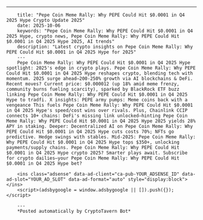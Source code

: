 ---
        title: "Pepe Coin Meme Rally: Why PEPE Could Hit $0.0001 in Q4 2025 Hype Crypto Update 2025"
        date: 2025-10-06
        keywords: "Pepe Coin Meme Rally: Why PEPE Could Hit $0.0001 in Q4 2025 Hype, crypto news, Pepe Coin Meme Rally: Why PEPE Could Hit $0.0001 in Q4 2025 Hype 2025, AI trends"
        description: "Latest crypto insights on Pepe Coin Meme Rally: Why PEPE Could Hit $0.0001 in Q4 2025 Hype for 2025"
        ---
        Pepe Coin Meme Rally: Why PEPE Could Hit $0.0001 in Q4 2025 Hype spotlight: 2025's edge in crypto plays. Pepe Coin Meme Rally: Why PEPE Could Hit $0.0001 in Q4 2025 Hype reshapes crypto, blending tech with momentum. 2025 surge ahead—200-250% growth via AI blockchains & DeFi. Recent moves? Current price: $0.000012 (up 18% amid meme frenzy, community burns fueling scarcity), sparked by BlackRock ETF buzz linking Pepe Coin Meme Rally: Why PEPE Could Hit $0.0001 in Q4 2025 Hype to tradfi. X insights: PEPE army pumps: Meme coins back with a vengeance This fuels Pepe Coin Meme Rally: Why PEPE Could Hit $0.0001 in Q4 2025 Hype's speed/cost wins over rivals. Plus, Chainlink CCIP connects 10+ chains: DeFi's missing link unlocked—hinting Pepe Coin Meme Rally: Why PEPE Could Hit $0.0001 in Q4 2025 Hype 2025 yields 28% APY in staking. Deeper: Decentralized AI on Pepe Coin Meme Rally: Why PEPE Could Hit $0.0001 in Q4 2025 Hype cuts costs 70%; NFTs go predictive. Hedge swings with stables. Mid-2025: Pepe Coin Meme Rally: Why PEPE Could Hit $0.0001 in Q4 2025 Hype tops $350+, unlocking payments/supply chains. Pepe Coin Meme Rally: Why PEPE Could Hit $0.0001 in Q4 2025 Hype crypto 2025? Smarter plays await. Subscribe for crypto dailies—your Pepe Coin Meme Rally: Why PEPE Could Hit $0.0001 in Q4 2025 Hype bet?

        <ins class="adsense" data-ad-client="ca-pub-YOUR_ADSENSE_ID" data-ad-slot="YOUR_AD_SLOT" data-ad-format="auto" style="display:block"></ins>
        <script>(adsbygoogle = window.adsbygoogle || []).push({});</script>

        ---
        *Posted automatically by CryptoTavern Bot*
        